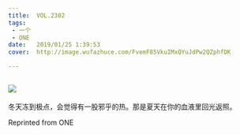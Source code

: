 ```yaml
---
title:	VOL.2302
tags:
 - 一个
 - ONE
date:	2019/01/25 1:39:53
cover:	http://image.wufazhuce.com/FvemF85VkuIMxQYuJdPw2QZphfDK

---
```

![](http://image.wufazhuce.com/FvemF85VkuIMxQYuJdPw2QZphfDK)
---

冬天冻到极点，会觉得有一股邪乎的热。那是夏天在你的血液里回光返照。
 
Reprinted from ONE
